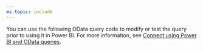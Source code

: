 ```yaml
---
ms.topic: include
---
```


You can use the following OData query code to modify or test the query prior to using it in Power BI. For more information, see [Connect using Power BI and OData queries](../odataquery-connect.md).